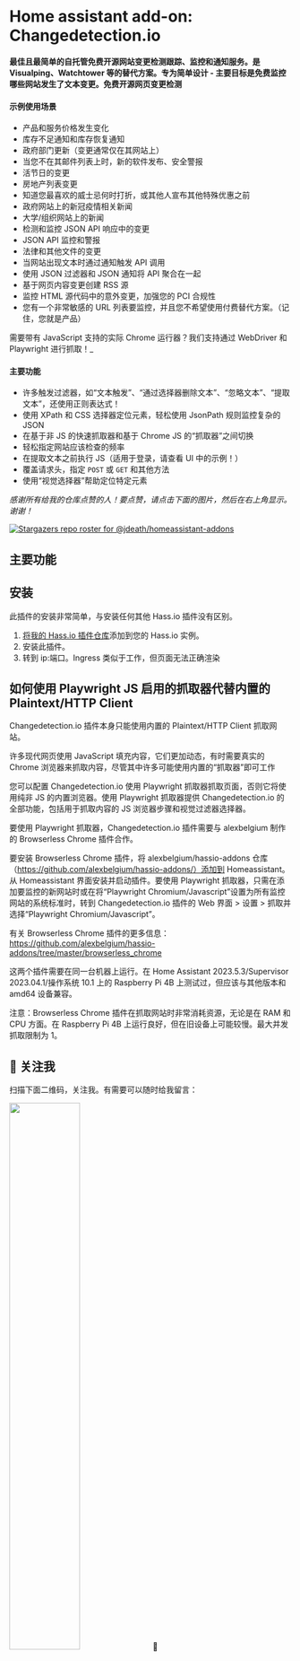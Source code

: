 # Home assistant add-on: Changedetection.io

**最佳且最简单的自托管免费开源网站变更检测跟踪、监控和通知服务。是 Visualping、Watchtower 等的替代方案。专为简单设计 - 主要目标是免费监控哪些网站发生了文本变更。免费开源网页变更检测**

#### 示例使用场景

- 产品和服务价格发生变化
- 库存不足通知和库存恢复通知
- 政府部门更新（变更通常仅在其网站上）
- 当您不在其邮件列表上时，新的软件发布、安全警报
- 活节日的变更
- 房地产列表变更
- 知道您最喜欢的威士忌何时打折，或其他人宣布其他特殊优惠之前
- 政府网站上的新冠疫情相关新闻
- 大学/组织网站上的新闻
- 检测和监控 JSON API 响应中的变更
- JSON API 监控和警报
- 法律和其他文件的变更
- 当网站出现文本时通过通知触发 API 调用
- 使用 JSON 过滤器和 JSON 通知将 API 聚合在一起
- 基于网页内容变更创建 RSS 源
- 监控 HTML 源代码中的意外变更，加强您的 PCI 合规性
- 您有一个非常敏感的 URL 列表要监控，并且您不希望使用付费替代方案。（记住，您就是产品）

需要带有 JavaScript 支持的实际 Chrome 运行器？我们支持通过 WebDriver 和 Playwright 进行抓取！</a>_

#### 主要功能

- 许多触发过滤器，如“文本触发”、“通过选择器删除文本”、“忽略文本”、“提取文本”，还使用正则表达式！
- 使用 XPath 和 CSS 选择器定位元素，轻松使用 JsonPath 规则监控复杂的 JSON
- 在基于非 JS 的快速抓取器和基于 Chrome JS 的“抓取器”之间切换
- 轻松指定网站应该检查的频率
- 在提取文本之前执行 JS（适用于登录，请查看 UI 中的示例！）
- 覆盖请求头，指定 `POST` 或 `GET` 和其他方法
- 使用“视觉选择器”帮助定位特定元素

_感谢所有给我的仓库点赞的人！要点赞，请点击下面的图片，然后在右上角显示。谢谢！_

[![Stargazers repo roster for @jdeath/homeassistant-addons](https://reporoster.com/stars/jdeath/homeassistant-addons)](https://github.com/jdeath/homeassistant-addons/stargazers)

## 主要功能


## 安装

此插件的安装非常简单，与安装任何其他 Hass.io 插件没有区别。

1. [将我的 Hass.io 插件仓库][repository]添加到您的 Hass.io 实例。
1. 安装此插件。
1. 转到 ip:端口。Ingress 类似于工作，但页面无法正确渲染


## 如何使用 Playwright JS 启用的抓取器代替内置的 Plaintext/HTTP Client

Changedetection.io 插件本身只能使用内置的 Plaintext/HTTP Client 抓取网站。

许多现代网页使用 JavaScript 填充内容，它们更加动态，有时需要真实的 Chrome 浏览器来抓取内容，尽管其中许多可能使用内置的“抓取器”即可工作

您可以配置 Changedetection.io 使用 Playwright 抓取器抓取页面，否则它将使用纯非 JS 的内置浏览器。使用 Playwright 抓取器提供 Changedetection.io 的全部功能，包括用于抓取内容的 JS 浏览器步骤和视觉过滤器选择器。

要使用 Playwright 抓取器，Changedetection.io 插件需要与 alexbelgium 制作的 Browserless Chrome 插件合作。

要安装 Browserless Chrome 插件，将 alexbelgium/hassio-addons 仓库（https://github.com/alexbelgium/hassio-addons/）添加到 Homeassistant。从 Homeassistant 界面安装并启动插件。要使用 Playwright 抓取器，只需在添加要监控的新网站时或在将“Playwright Chromium/Javascript”设置为所有监控网站的系统标准时，转到 Changedetection.io 插件的 Web 界面 > 设置 > 抓取并选择“Playwright Chromium/Javascript”。

有关 Browserless Chrome 插件的更多信息：https://github.com/alexbelgium/hassio-addons/tree/master/browserless_chrome

这两个插件需要在同一台机器上运行。在 Home Assistant 2023.5.3/Supervisor 2023.04.1/操作系统 10.1 上的 Raspberry Pi 4B 上测试过，但应该与其他版本和 amd64 设备兼容。

注意：Browserless Chrome 插件在抓取网站时非常消耗资源，无论是在 RAM 和 CPU 方面。在 Raspberry Pi 4B 上运行良好，但在旧设备上可能较慢。最大并发抓取限制为 1。


[repository]: https://github.com/jdeath/homeassistant-addons
## 📱 关注我

扫描下面二维码，关注我。有需要可以随时给我留言：

<img src="https://gitee.com/desmond_GT/hassio-addons/raw/main/WeChat_QRCode.png" width="50%" /> 📲

## ☕ 赞助支持

如果您觉得我花费大量时间维护这个库对您有帮助，欢迎请我喝杯奶茶，您的支持将是我持续改进的动力！

<div style="display: flex; justify-content: space-between;">
  <img src="https://gitee.com/desmond_GT/hassio-addons/raw/main/1_readme/Ali_Pay.jpg" height="350px" />
  <img src="https://gitee.com/desmond_GT/hassio-addons/raw/main/1_readme/WeChat_Pay.jpg" height="350px" />
</div> 💖

感谢您的支持与鼓励！
